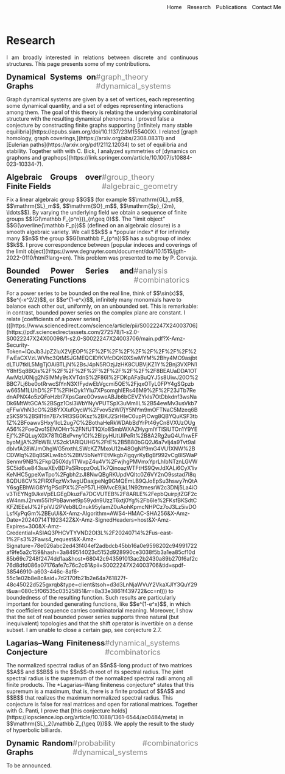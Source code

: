 <style>
.container {
    position: relative;
}

.menu {
    position: absolute;
    top: 10px;
    right: 10px;
    list-style-type: none;
    margin: 0;
    padding: 0;
}

.menu li {
    display: inline;
    margin-left: 10px;
}

.menu li:first-child {
    margin-left: 0;
}
</style>

<ul class="menu">
    <li><a href="index" style="text-decoration: none; color: black;">Home</a></li>
    <li><a href="research" style="text-decoration: none; color: black;">Research</a></li>
    <li><a href="publications" style="text-decoration: none; color: black;">Publications</a></li>
    <li><a href="mailto:davide.sclosa@gmail.com" style="text-decoration: none; color: black;">Contact Me</a></li>
</ul>




# Research
I am broadly interested in relations between discrete and continuous structures.
This page presents some of my contributions.


<p style="display: flex; justify-content: space-between; align-items: center;">
  <span style="font-weight: bold; font-size: 20px;">Dynamical Systems on Graphs </span>
  <span style="color: gray; font-size: 20px;">#graph_theory #dynamical_systems</span>
</p>
Graph dynamical systems are given by a set of vertices, each representing some dynamical quantity, and a set of edges representing interactions among them.
The goal of this theory is relating the underlying combinatorial structure with the resulting dynamical phenomena.
I proved false a conjecture by constructing finite graphs supporting [infinitely many stable equilibria](https://epubs.siam.org/doi/10.1137/23M155400X).
I related [graph homology, graph coverings,](https://arxiv.org/abs/2308.08311) and [Eulerian paths](https://arxiv.org/pdf/2112.12034) to set of equilibria and stability.
Together with with C. Bick, I analyzed symmetries of [dynamics on graphons and graphops](https://link.springer.com/article/10.1007/s10884-023-10334-7).


<p style="display: flex; justify-content: space-between; align-items: center;">
  <span style="font-weight: bold; font-size: 20px;">Algebraic Groups over Finite Fields </span>
  <span style="color: gray; font-size: 20px;">#group_theory #algebraic_geometry</span>
</p>
Fix a linear algebraic group $$G$$ (for example $$\mathrm{GL}_m$$, $$\mathrm{SL}_m$$, $$\mathrm{SO}_m$$, $$\mathrm{Sp}_{2m}, \ldots$$).
By varying the underlying field we obtain a sequence of finite groups $$(G(\mathbb F_{p^n}))_{n\geq 0}$$.
The "limit object" $$G(\overline{\mathbb F_p})$$ (defined on an algebraic closure) is a smooth algebraic variety.
We call $$k$$ a *popular index* if for infinitely many $$n$$ the group $$G(\mathbb F_{p^n})$$ has a subgroup of index $$k$$.
I prove correspondence between [popular indeces and coverings of the limit object](https://www.degruyter.com/document/doi/10.1515/jgth-2022-0110/html?lang=en).
This problem was presented to me by P. Corvaja.


<p style="display: flex; justify-content: space-between; align-items: center;">
  <span style="font-weight: bold; font-size: 20px;">Bounded Power Series and Generating Functions </span>
  <span style="color: gray; font-size: 20px;">#analysis #combinatorics</span>
</p>
For a power series to be bounded on the real line, think of $$\sin(x)$$, $$e^{-x^2/2}$$, or $$e^{1-e^x}$$,
infinitely many monomials have to balance each other out, uniformly, on an unbounded set.
This is remarkable: in contrast, bounded power series on the complex plane are constant.
I relate [coefficients of a power series](([https://www.sciencedirect.com/science/article/pii/S0022247X24003706](https://pdf.sciencedirectassets.com/272578/1-s2.0-S0022247X24X00098/1-s2.0-S0022247X24003706/main.pdf?X-Amz-Security-Token=IQoJb3JpZ2luX2VjEOP%2F%2F%2F%2F%2F%2F%2F%2F%2F%2FwEaCXVzLWVhc3QtMSJGMEQCIDfKVfcDQK0XSwMYM%2Bhy4MO9asjbtdLTU7tklL5MgTjOAiBTLjN%2BsJ4pN5ROzjJzHK8CUBVjKZ1Y%2Bnj3VXPN1Y8hfSq8BQis%2F%2F%2F%2F%2F%2F%2F%2F%2F%2F8BEAUaDDA1OTAwMzU0Njg2NSIMMy9sXVTdnS%2F86I%2FDKpAFaBuQYJ5s8UiwJ20O%2BBC7Lj6be0otRrwcSlYnN3XfFydwEbVgcmi5QE%2FjqxOTyL0FPY4gSGpzbw665M1LUhD%2FT%2FIHOyk1YIu7XPsomghIERs46M9%2F%2F23JTb7RednAPNX4o5zQFoHzbt7XpsGare0OvsweABJb6bCEVZYkls7OtDbkdnf3wsNaDk6MtWtGCA%2BSgz1Csl3WbYNyVPUTSpX3uMmlIL%2B54ewMv3usVkb7qFFwVhN3cO%2B8YXXufOycW%2Fvov5zWl7jY5NYm9mOFTNaC5Mzeq6BzSKS9%2BSlI1tln7B7x1Rl3SG0Ksz%2BKJ2SrHIeC0upPjCwg8QBYQuKSF3tb1Z%2BFoawvSHxy1IcL2ug7C%2BothaHeRkWDAbBdYrPt46yCn8VXUzOUgA56%2FoeQvo1SEMOHrr%2FNfUT1QXo8SmbWXAZHygmlYTISiUTOn1Y9YEEjf%2FQLuyX0X78TtGBxPvny1CI%2BIpyHUtUlPeRt%2B8A2Rg2uQ4UfnwEFbyoMjjA%2FbWBLVS2ck1ARlQUHG%2FtE%2B5B80bGQ2J6a7vIj4a9Tvt9aIdbIvfA28WJmOhgWG5nxthLSWcKZ7MxoU12n48OgNlf9mG4VU1XNW%2BCDWlq%2BqBSKLw4b5%2BtV5bNeYFEtMkgb7IgqyrKyBgBf992vCg8ISWaPSenmr9NB%2FkpQ50Xdy1TWvpZ4u4V%2FwjhgPMVmxYprLhIbNTznLGVWSC5id6ue843swXEvBDPaSRropzOoLTk7QinoazWTFtHS9QwJdXALi6CyX1ivKeNHC5gpeXwTpo%2Fgbh2zJI8NwQBgRKUpdVQItc0Z6VY2nO9sstad7l8q8QDU8CV%2FIRXFqzWx1wgUDaajpeNg9GMQEmLB9QJoEpSu3hswy7nQtAY6sgEBhWiG8YfgPSclPX%2FeP57LH9MvcE9jkL1N92tmesrW2c3DNj5La4iOv3TiEYNg9JkeVpELGEgDkuzFa7DCVUTEB%2F8ARLE%2FepbQuirpjtZGF2csW4nmJ2rvm55i1tPbBavnet9p59ydn9UzzT6xtj0Yg%2Fb6Ie%2FKsfBKSdtCKFZtEEeIJ%2FpiVJl2PVeb8LOnuk95yIamZ0uAohKpmcNHPCz7oJ3Lz5ivDOLsfKyPqGm%2BEuUi&X-Amz-Algorithm=AWS4-HMAC-SHA256&X-Amz-Date=20240714T192342Z&X-Amz-SignedHeaders=host&X-Amz-Expires=300&X-Amz-Credential=ASIAQ3PHCVTYVND2OI3L%2F20240714%2Fus-east-1%2Fs3%2Faws4_request&X-Amz-Signature=78e026abc2ed43f404ef2adbdcb45bb16a0e9598202c94991722af9fe5a2c159&hash=3a849514023d5152d928990ce3038f5b3a1ea85cf10d85b69c7248f2474dd1aa&host=68042c943591013ac2b2430a89b270f6af2c76d8dfd086a07176afe7c76c2c61&pii=S0022247X24003706&tid=spdf-38546910-a603-446c-8af6-55c1e02b8e8c&sid=7d2170fb21b2e64a761827f-48c45022d525gxrqb&type=client&tsoh=d3d3LnNjaWVuY2VkaXJlY3QuY29t&ua=080c5f06535c03525851&rr=8a33e3861f439722&cc=nl))) to boundedness of the resulting function.
Such results are particularly important for bounded generating functions, like $$e^{1-e^x}$$, in which the coefficient sequence carries combinatorial meaning.
Moreover, I show that the set of real bounded power series supports three natural (but inequivalent) topologies and that the shift operator is invertible on a dense subset.
I am unable to close a certain gap, see conjecture 2.7.


<p style="display: flex; justify-content: space-between; align-items: center;">
  <span style="font-weight: bold; font-size: 20px;">Lagarias–Wang Finiteness Conjecture </span>
  <span style="color: gray; font-size: 20px;">#dynamical_systems #combinatorics</span>
</p>
The normalized spectral radius of an $$n$$-long product of two matrices $$A$$ and $$B$$ is the $$n$$-th root of its spectral radius.
The joint spectral radius is the supremum of the normalized spectral radii among all finite products.
The *Lagarias–Wang finiteness conjecture* states that this supremum is a maximum, that is, there is a finite product of $$A$$ and $$B$$ that realizes
the maximum normalized spectral radius. This conjecture is false for real matrices and open for rational matrices.
Together with G. Panti, I prove that [this conjecture holds](https://iopscience.iop.org/article/10.1088/1361-6544/ac0484/meta) in $$\mathrm{SL}_2(\mathbb Z_{\geq 0})$$.
We apply the result to the study of hyperbolic billiards.


<p style="display: flex; justify-content: space-between; align-items: center;">
  <span style="font-weight: bold; font-size: 20px;">Dynamic Random Graphs </span>
  <span style="color: gray; font-size: 20px;">#probability #combinatorics #dynamical_systems</span>
</p>
To be announced.


<script
  src="https://cdn.mathjax.org/mathjax/latest/MathJax.js?config=TeX-AMS-MML_HTMLorMML"
  type="text/javascript">
</script>


<style>
	p {
    text-align: justify;
}
</style>

